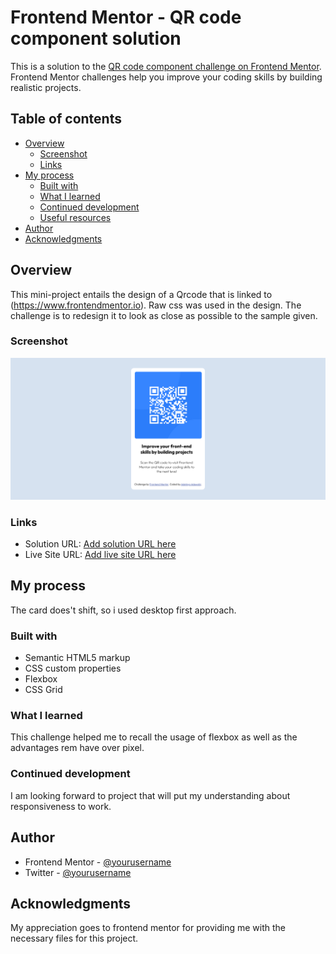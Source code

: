 # Frontend Mentor - QR code component solution

This is a solution to the [QR code component challenge on Frontend Mentor](https://www.frontendmentor.io/challenges/qr-code-component-iux_sIO_H). Frontend Mentor challenges help you improve your coding skills by building realistic projects. 

## Table of contents

- [Overview](#overview)
  - [Screenshot](#screenshot)
  - [Links](#links)
- [My process](#my-process)
  - [Built with](#built-with)
  - [What I learned](#what-i-learned)
  - [Continued development](#continued-development)
  - [Useful resources](#useful-resources)
- [Author](#author)
- [Acknowledgments](#acknowledgments)


## Overview
This mini-project entails the design of a Qrcode that is linked to (https://www.frontendmentor.io). Raw css was used in the design. 
The challenge is to redesign it to look as close as possible to the sample given.

### Screenshot

![](./screenshot.png)


### Links

- Solution URL: [Add solution URL here](https://your-solution-url.com)
- Live Site URL: [Add live site URL here](https://your-live-site-url.com)

## My process
The card does't shift, so i used desktop first approach.
### Built with

- Semantic HTML5 markup
- CSS custom properties
- Flexbox
- CSS Grid


### What I learned
This challenge helped me to recall the usage of flexbox as well as the advantages rem have over pixel.


### Continued development

I am looking forward to project that will put my understanding about responsiveness to work.


## Author

- Frontend Mentor - [@yourusername](https://www.frontendmentor.io/profile/LivingHopeDev)
- Twitter - [@yourusername](https://www.twitter.com/adewobiadetayo)


## Acknowledgments
My appreciation goes to frontend mentor for providing me with the necessary files for this project.
